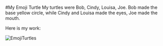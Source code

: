 #My Emoji Turtle
My turtles were Bob, Cindy, Louisa, Joe. Bob made the base yellow
 circle, while Cindy and Louisa made the eyes, Joe made the mouth. 
 
 Here is my work:
 
![EmojiTurtles](/EmojiTurtles.PNG)

